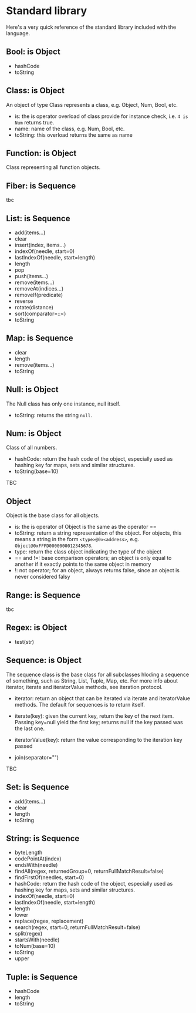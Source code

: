 # Standard library
Here's a very quick reference of the standard library included with the language.

## Bool: is Object
- hashCode
- toString

## Class: is Object
An object of type Class represents a class, e.g. Object, Num, Bool, etc.

- is: the is operator overload of class provide for instance check, i.e. `4 is Num` returns true.
- name: name of the class, e.g. Num, Bool, etc.
- toString: this overload returns the same as name

## Function: is Object
Class representing all function objects.

## Fiber: is Sequence
tbc

## List: is Sequence
- add(items...)
- clear
- insert(index, items...)
- indexOf(needle, start=0)
- lastIndexOf(needle, start=length)
- length
- pop
- push(items...)
- remove(items...)
- removeAt(indices...)
- removeIf(predicate)
- reverse
- rotate(distance)
- sort(comparator=::<)
- toString

## Map: is Sequence
- clear
- length
- remove(items...)
- toString

## Null: is Object
The Null class has only one instance, null itself.

- toString: returns the string `null`.

## Num: is Object
Class of all numbers.

- hashCode: return the hash code of the object, especially used as hashing key for maps, sets and similar structures.
- toString(base=10)

TBC

## Object
Object is the base class for all objects.

- is: the is operator of Object is the same as the operator ==
- toString: return a string representation of the object. For objects, this means a string in the form `<type>@0x<address>`, e.g. `Object@0xFFFD0000000012345678`.
- type: return the class object  indicating the type of the object
- == and !=: base comparison operators; an object is only equal to another if it exactly points to the same object in memory
- !: not operator; for an object, always returns false, since an object is never considered falsy

## Range: is Sequence
tbc

## Regex: is Object
- test(str)

## Sequence: is Object
The sequence class is the base class for all subclasses hloding a sequence of something, such as String, List, Tuple, Map, etc.
For more info about iterator, iterate and iteratorValue methods, see iteration protocol.

- iterator: return an object that can be iterated via iterate and iteratorValue methods. The default for sequences is to return itself.
- iterate(key): given the current key, return the key of the next item. Passing key=null yield the first key; returns null if the key passed was the last one.
- iteratorValue(key): return the value corresponding to the iteration key passed

- join(separator="")

TBC

## Set: is Sequence
- add(items...)
- clear
- length
- toString

## String: is Sequence
- byteLength
- codePointAt(index)
- endsWith(needle)
- findAll(regex, returnedGroup=0, returnFullMatchResult=false)
- findFirstOf(needles, start=0)
- hashCode: return the hash code of the object, especially used as hashing key for maps, sets and similar structures.
- indexOf(needle, start=0)
- lastIndexOf(needle, start=length)
- length
- lower
- replace(regex, replacement)
- search(regex, start=0, returnFullMatchResult=false)
- split(regex)
- startsWith(needle)
- toNum(base=10)
- toString
- upper

## Tuple: is Sequence
- hashCode
- length
- toString